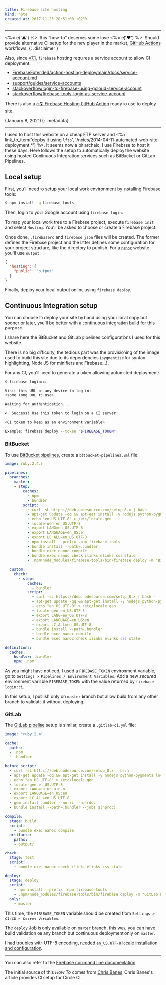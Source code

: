 ```yaml
---
title: Firebase site hosting
kind: note
created_at: 2017-11-25 20:51:00 +0200
---
```


---

<%= e('⚠️') %> This “how-to” deserves some love <%= e('❤️') %>. Should provide alternative CI setup for the new player in the market,
[GitHub Actions](https://github.com/features/actions) workflows.
{: .disclaimer }

Also, since [v7.1](https://github.com/firebase/firebase-tools/releases/tag/v7.1.0), `firebase` hosting requires a service account to allow CI deployment.

- [FirebaseExtended/action-hosting-deploy/main/docs/service-account.md](https://github.com/FirebaseExtended/action-hosting-deploy/blob/main/docs/service-account.md)
- [support/guides/service-accounts](https://firebase.google.com/support/guides/service-accounts)
- [stackoverflow/login-to-firebase-using-gcloud-service-account](https://stackoverflow.com/questions/59053919/login-to-firebase-using-gcloud-service-account)
- [stackoverflow/firebase-tools-login-as-service-account](https://stackoverflow.com/questions/45437286/firebase-tools-login-as-service-account)

There is also a [🔥🌎 Firebase Hosting GitHub Action](https://github.com/FirebaseExtended/action-hosting-deploy) ready to use to deploy site.

(January 8, 2021)
{: .metadata}

---

I used to host this website on a cheap FTP server and <%= link_to_item('deploy it using `lftp`', '/notes/2014-04-11-automated-web-site-deployment.*') %>.
It seems now a bit archaic, I use Firebase to host it these days.
Here follows the setup to automatically deploy the website using hosted Continuous Integration services such as BitBucket or GitLab Pipelines.

## Local setup

First, you'll need to setup your local work environment by installing Firebase tools:

```bash
$ npm install -g firebase-tools
```

Then, login to your Google account using `firebase login`.

To map your local work tree to a Firebase project, execute `firebase init` and select `Hosting`. You'll be asked to choose 
or create a Firebase project.

Once done, `.firebaserc` and `firebase.json` files will be created. The former defines the Firebase project and the latter
defines some configuration for your project structure, like the directory to publish.
For a [`nanoc`](https://nanoc.ws/) website you'll use `output`:

```json
{
  "hosting": {
    "public": "output"
  }
}
```

Finally, deploy your local output online using `firebase deploy`.

## Continuous Integration setup

You can choose to deploy your site by hand using your local copy but sooner or later, you'll be better with a
continuous integration build for this purpose.

I share here the BitBucket and GitLab pipelines configurations I used for this website.

There is no big difficulty, the tedious part was the provisioning of the image used to build this site due to
its dependencies (`pygmentize` for syntax highlighting, Node JS for minifiers and Firebase…).

For any CI, you'll need to generate a token allowing automated deployment:

```bash
$ firebase login:ci

Visit this URL on any device to log in:
<some long URL to use>

Waiting for authentication...

✔  Success! Use this token to login on a CI server:

<CI token to keep as an environment variable>

Example: firebase deploy --token "$FIREBASE_TOKEN"
```

<!-- title broken after ``` ``` block, needed something (like this comment!) to fix it -->

### BitBucket

To use [BitBucket pipelines](https://bitbucket.org/product/features/pipelines), create a `bitbucket-pipelines.yml` file:

```yaml
image: ruby:2.4.0

pipelines:
  branches:
    master:
    - step:
        caches:
          - npm
          - bundler
        script:
          - curl -sL https://deb.nodesource.com/setup_8.x | bash -
          - apt-get update -qq && apt-get install -y nodejs python-pygments locales
          - echo "en_US UTF-8" > /etc/locale.gen
          - locale-gen en_US.UTF-8
          - export LANG=en_US.UTF-8
          - export LANGUAGE=en_US:en
          - export LC_ALL=en_US.UTF-8
          - npm install --prefix .npm firebase-tools
          - bundle install --path=.bundler
          - bundle exec nanoc compile
          - bundle exec nanoc check ilinks elinks css stale
          - .npm/node_modules/firebase-tools/bin/firebase deploy -m "BitBucket build#$BITBUCKET_BUILD_NUMBER" --token "$FIREBASE_TOKEN" --non-interactive

  custom:
    check:
      - step:
          caches:
            - bundler
          script:
            - curl -sL https://deb.nodesource.com/setup_8.x | bash -
            - apt-get update -qq && apt-get install -y nodejs python-pygments locales
            - echo "en_US UTF-8" > /etc/locale.gen
            - locale-gen en_US.UTF-8
            - export LANG=en_US.UTF-8
            - export LANGUAGE=en_US:en
            - export LC_ALL=en_US.UTF-8
            - bundle install --path=.bundler
            - bundle exec nanoc compile
            - bundle exec nanoc check ilinks elinks css stale

definitions:
  caches:
    bundler: .bundler
    npm: .npm
```

As you might have noticed, I used a `FIREBASE_TOKEN` environment variable, go to `Settings > Pipelines / Environment Variables`.
Add a new _secured_ environment variable `FIREBASE_TOKEN` with the value returned by `firebase login:ci`.

In this setup, I publish only on `master` branch but allow build from any other branch to validate it without deploying.

### GitLab

The [GitLab pipeline](https://docs.gitlab.com/ee/ci/pipelines.html) setup is similar, create a `.gitlab-ci.yml` file:

```yaml
image: "ruby:2.4"

cache:
  paths:
  - .npm
  - .bundler

before_script:
  - curl -sL https://deb.nodesource.com/setup_8.x | bash -
  - apt-get update -qq && apt-get install -y nodejs python-pygments locales
  - echo "en_US UTF-8" > /etc/locale.gen
  - locale-gen en_US.UTF-8
  - export LANG=en_US.UTF-8
  - export LANGUAGE=en_US:en
  - export LC_ALL=en_US.UTF-8
  - gem install bundler --no-ri --no-rdoc
  - bundle install --path=.bundler --jobs $(nproc)

compile:
  stage: build
  script:
    - bundle exec nanoc compile
  artifacts:
    paths:
    - output/

check:
  stage: test
  script:
    - bundle exec nanoc check ilinks elinks css stale

deploy:
  stage: deploy
  script:
    - npm install --prefix .npm firebase-tools
    - .npm/node_modules/firebase-tools/bin/firebase deploy -m "GitLab Pipeline#$CI_PIPELINE_ID Build#$CI_BUILD_ID" --token "$FIREBASE_TOKEN" --non-interactive
  only:
    - master
```

This time, the `FIREBASE_TOKEN` variable should be created from `Settings > CI/CD > Secret Variables`.

The `deploy` Job is only available on `master` branch, this way, you can have build validation on any branch but continuous deployment only on `master`.

I had troubles with UTF-8 encoding, [needed `en_US.UTF-8` locale installation and configuration](https://gitlab.com/gitlab-org/gitlab-foss/-/issues/14983#note_4637913).

---

You can also refer to the [Firebase command line documentation](https://firebase.google.com/docs/cli/).

The initial source of this _How To_ comes from [Chris Banes](https://chris.banes.dev/jekyll-firebase/). 
Chris Banes's article provides CI setup for Circle CI.
